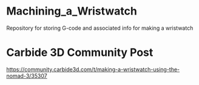# Machining_a_Wristwatch
Repository for storing G-code and associated info for making a wristwatch 

# Carbide 3D Community Post 
https://community.carbide3d.com/t/making-a-wristwatch-using-the-nomad-3/35307
